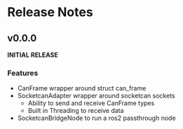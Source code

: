 # Release Notes

## v0.0.0
__INITIAL RELEASE__

### Features

- CanFrame wrapper around struct can_frame
- SocketcanAdapter wrapper around socketcan sockets
  - Ability to send and receive CanFrame types
  - Built in Threading to receive data
- SocketcanBridgeNode to run a ros2 passthrough node
